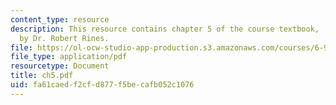 ```yaml
---
content_type: resource
description: This resource contains chapter 5 of the course textbook, 'Create or Perish',
  by Dr. Robert Rines.
file: https://ol-ocw-studio-app-production.s3.amazonaws.com/courses/6-901-inventions-and-patents-fall-2005/fa61caedf2cfd877f5becafb052c1076_ch5.pdf
file_type: application/pdf
resourcetype: Document
title: ch5.pdf
uid: fa61caed-f2cf-d877-f5be-cafb052c1076
---
```


